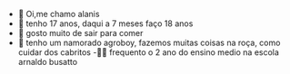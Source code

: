 - 👋 Oi,me chamo alanis
- 👀  tenho 17 anos, daqui a 7 meses faço 18 anos 
- 🌱  gosto muito de sair para comer 
- 💞️  tenho um namorado agroboy, fazemos muitas coisas na roça, como cuidar dos cabritos 
-👨‍🎓   frequento o 2 ano do ensino medio na escola arnaldo busatto
